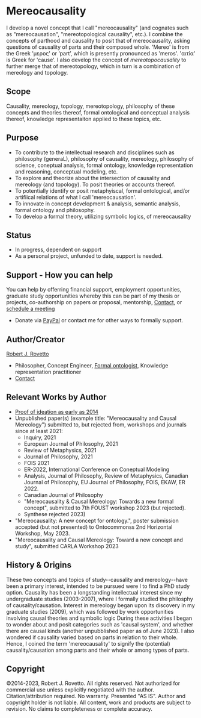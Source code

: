 # Mereocausality

I develop a novel concept that I call "mereocausality" (and cognates such as "mereocausation", "mereotopological causality", etc.). I combine the concepts of parthood and causality to posit that of mereocausality, asking questions of causality of parts and their composed whole. 'Mereo' is from the Greek 'μερος' or ‘part’, which is presently pronounced as 'meros'. 'αιτία' is Greek for 'cause'. I also develop the concept of _mereotopocausality_ to further merge that of mereotopology, which in turn is a combination of mereology and topology.

## Scope
Causality, mereology, topology, mereotopology, philosophy of these concepts and theories thereof, formal ontological and conceptual analysis thereof, knowledge representaiton applied to these topics, etc.

## Purpose
- To contribute to the intellectual research and disciplines such as philosophy (generaL), philosophy of causality, mereology, philosophy of science, coneptual analysis, formal ontology, knowledge representation and reasoning, conceptual modeling, etc.
- To explore and theorize about the intersection of causality and mereology (and topology). To posit theories or accounts thereof.
- To potentially identify or posit metaphyiscal, formal ontological, and/or artifiical relations of what I call 'mereocausation'.
- To innovate in concept development & analysis, semantic analysis, formal ontology and philosophy.
- To develop a formal theory, utilizing symbolic logics, of mereocausality

## Status
- In progress, dependent on support
- As a personal project, unfunded to date, support is needed.

## Support - How you can help
You can help by offerring financial support, employment opportunities, graduate study opportunities whereby this can be part of my thesis or projects, co-authorship on papers or proposal, mentorship, [Contact](https://ontospace.wordpress.com/contact), or [schedule a meeting](https://tinyurl.com/hm8wu2sa) 

* Donate via [PayPal](https://tinyurl.com/donateViaPayPalrr) or contact me for other ways to formally support.

## Author/Creator
[Robert J. Rovetto](http://orcid.org/0000-0003-3835-7817)
- Philosopher, Concept Engineer, [Formal ontologist](https://ontologforum.org/index.php/RobertRovetto), Knowledge representation practitioner
- [Contact](mailto:rrovetto@terpalum.umd.edu)
  
## Relevant Works by Author
- [Proof of ideation as early as 2014](https://github.com/rrovetto/rrovetto/tree/main/affiliations-and-work/papers/mereocausality)
- Unpublished paper(s) (example title: "Mereocausality and Causal Mereology") submitted to, but rejected from, workshops and journals since at least 2021:
  - Inquiry, 2021
  - European Journal of Philosophy, 2021
  - Review of Metaphysics, 2021
  - Journal of Philosophy, 2021
  - FOIS 2021
  - ER-2022, International Conference on Coneptual Modeling
  - Analysis, Journal of Philosophy, Review of Metaphysics, Canadian Journal of Philosophy, EU Journal of Philosophy, FOIS, EKAW, ER 2022.
  - Canadian Journal of Philosophy
  - "Mereocausality & Causal Mereology: Towards a new formal concept", submitted to 7th FOUST workshop 2023 (but rejected).
  - Synthese rejected 2023)
- "Mereocausality: A new concept for ontology.", poster submission accepted (but not presented) to Ontocommonss 2nd Horizontal Workshop, May 2023.
- "Mereocausality and Causal Mereology: Toward a new concept and study", submitted CARLA Workshop 2023
  
## History & Origins
These two concepts and topics of study--causality and mereology--have been a primary interest, intended to be pursued were I to find a PhD study option. 
Causality has been a longstanding intellectual interest since my undergraduate studies (2003-2007), where I formally studied the philosphy of causality/causation. Interest in mereology began upon its discovery in my graduate studies (2009), which was followed by work opportunities involving causal theories and symbolic logic During these activities I began to wonder about and posit categories such as 'causal system', and whether there are causal kinds (another unpubblished paper as of June 2023). I also wondered if causality varied based on parts in relation to their whole. Hence, I coined the term 'mereocausality' to signify the (potential) causality/causation among parts and their whole or among types of parts.

## Copyright
©2014-2023, Robert J. Rovetto. All rights reserved.
Not authorized for commercial use unless explicitly negotiated with the author. Citation/attribution required.
No warranty. Presented "AS IS". Author and copyright holder is not liable. All content, work and products are subject to revision. No claims to completeness or complete accuracy.

